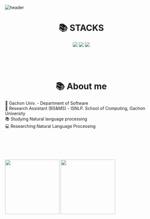 ![header](https://capsule-render.vercel.app/api?type=waving&color=auto&height=300&section=header&text=RyuSangYEON&fontSize=70)


<div align=center><h1>📚 STACKS</h1></div>

<div align=center> 
  <img src="https://img.shields.io/badge/java-007396?style=for-the-badge&logo=java&logoColor=white">
  <img src="https://img.shields.io/badge/python-3776AB?style=for-the-badge&logo=python&logoColor=white">
  <img src="https://img.shields.io/badge/pytorch-EE4C2C?style=for-the-badge&logo=pytorch&logoColor=white">
</div>
<br/><br/><br/><br/>



<div align=center><h1>📚 About me</h1></div>
🏫 Gachon Univ. - Department of Software <br/> 
🔬 Research Assistant (BS&MS) - ISNLP. School of Computing, Gachon University  <br/> 
📚 Studying Natural language processing <br/> 
💻 Researching Natural Language Processing  <br/> 

  
<br/><br/><br/><br/>
<p>
  <img height="180em" src="https://github-readme-stats.vercel.app/api?username=YEonleo&show_icons=true&include_all_commits=true&bg_color=30,e96443,904e95&title_color=fff&text_color=fff">
  <img height="180em" src="https://github-readme-stats.vercel.app/api/top-langs/?username=YEonleo&layout=compact&bg_color=30,e96443,904e95&title_color=fff&text_color=fff">
</p>
